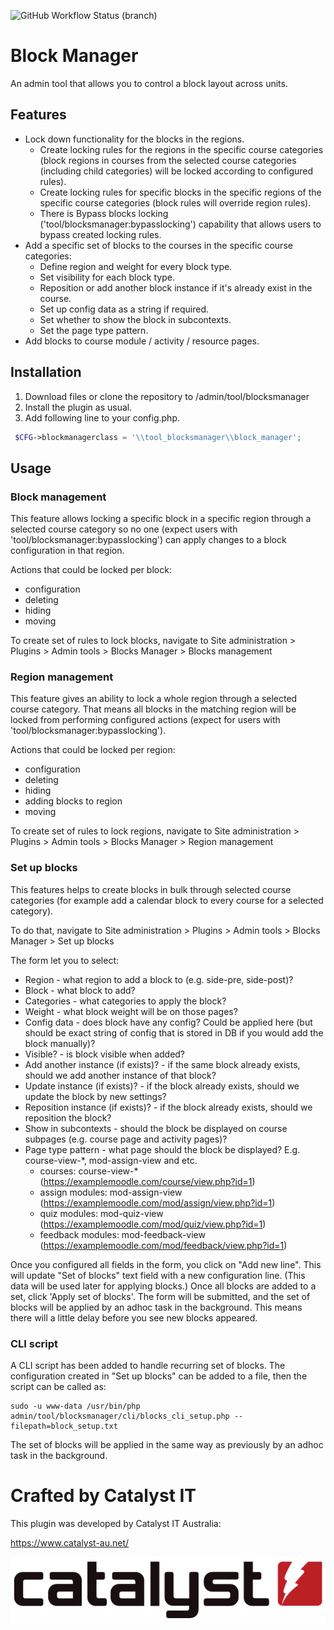 ![GitHub Workflow Status (branch)](https://img.shields.io/github/actions/workflow/status/catalyst/moodle_tool_blocksmanager/ci.yml?branch=master)

# Block Manager #

An admin tool that allows you to control a block layout across units.

## Features ##
* Lock down functionality for the blocks in the regions.
  - Create locking rules for the regions in the specific course categories (block regions in courses from the selected course categories (including child categories) will be locked according to configured rules).
  - Create locking rules for specific blocks in the specific regions of the specific course categories (block rules will override region rules).
  - There is Bypass blocks locking ('tool/blocksmanager:bypasslocking') capability  that allows users to bypass created locking rules. 
* Add a specific set of blocks to the courses in the specific course categories:
  - Define region and weight for every block type.
  - Set visibility for each block type.
  - Reposition or add another block instance if it's already exist in the course.
  - Set up config data as a string if required.
  - Set whether to show the block in subcontexts.
  - Set the page type pattern.
* Add blocks to course module / activity / resource pages.

## Installation ##
1. Download files or clone the repository to /admin/tool/blocksmanager
2. Install the plugin as usual.
3. Add following line to your config.php.

```php
 $CFG->blockmanagerclass = '\\tool_blocksmanager\\block_manager';
```

## Usage ##

### Block management ###
This feature allows locking a specific block in a specific region through a selected course category so no one (expect users with 
'tool/blocksmanager:bypasslocking') can apply changes to a block configuration in that region.

Actions that could be locked per block:
- configuration
- deleting
- hiding 
- moving

To create set of rules to lock blocks, navigate to Site administration > Plugins > Admin tools > Blocks Manager > Blocks management    

### Region management ###
This feature gives an ability to lock a whole region through a selected course category. That means all blocks in the 
matching region will be locked from performing configured actions (expect for users with 'tool/blocksmanager:bypasslocking'). 

Actions that could be locked per region:
- configuration
- deleting
- hiding
- adding blocks to region  
- moving

To create set of rules to lock regions, navigate to Site administration > Plugins > Admin tools > Blocks Manager > Region management

### Set up blocks ### 
This features helps to create blocks in bulk through selected course categories (for example add a calendar block to every course 
for a selected category).

To do  that, navigate to Site administration > Plugins > Admin tools > Blocks Manager > Set up blocks

The form let you to select: 

- Region - what region to add a block to (e.g. side-pre, side-post)?
- Block - what block to add? 
- Categories - what categories to apply the block? 
- Weight - what block weight will be on those pages? 
- Config data - does block have any config? Could be applied here (but should be exact string of config that is stored in DB if you would add the block manually)? 
- Visible? - is block visible when added? 
- Add another instance (if exists)? - if the same block already exists, should we add another instance of that block? 
- Update instance (if exists)? - if the block already exists, should we update the block by new settings? 
- Reposition instance (if exists)? - if the block already exists, should we reposition the block?
- Show in subcontexts - should the block be displayed on course subpages (e.g. course page and activity pages)?
- Page type pattern - what page should the block be displayed? E.g. course-view-*, mod-assign-view and etc.
    - courses: course-view-* (https://examplemoodle.com/course/view.php?id=1)
    - assign modules: mod-assign-view (https://examplemoodle.com/mod/assign/view.php?id=1)
    - quiz modules: mod-quiz-view (https://examplemoodle.com/mod/quiz/view.php?id=1)
    - feedback modules: mod-feedback-view (https://examplemoodle.com/mod/feedback/view.php?id=1)
                                                                                                           
Once you configured all fields in the form, you click on "Add new line". This will update "Set of blocks" text field with a new configuration line. (This data will be used later for applying blocks.) 
Once all blocks are added to a set, click 'Apply set of blocks'. The form will be submitted, and the set of blocks will be applied 
by an adhoc task in the background. This means there will a little delay before you see new blocks appeared.

### CLI script ### 
A CLI script has been added to handle recurring set of blocks. The configuration created in "Set up blocks" can be added to a file, then the script can be called as:

```
sudo -u www-data /usr/bin/php admin/tool/blocksmanager/cli/blocks_cli_setup.php --filepath=block_setup.txt
```

The set of blocks will be applied in the same way as previously by an adhoc task in the background.


# Crafted by Catalyst IT


This plugin was developed by Catalyst IT Australia:

https://www.catalyst-au.net/

![Catalyst IT](/pix/catalyst-logo.png?raw=true)
